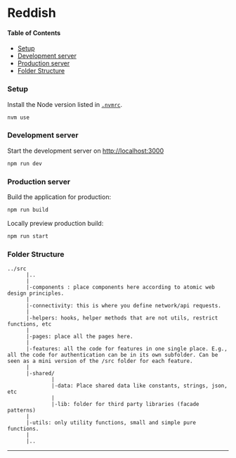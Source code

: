# Reddish

#### Table of Contents

- [Setup](#setup)
- [Development server](#development-server)
- [Production server](#production-server)
- [Folder Structure](#folder-structure)

### Setup

Install the Node version listed in [`.nvmrc`](.nvmrc).

```sh
nvm use
```

### Development server

Start the development server on [http://localhost:3000](http://localhost:3000)

```bash
npm run dev
```

### Production server

Build the application for production:

```sh
npm run build
```

Locally preview production build:

```sh
npm run start
```

### Folder Structure

```
../src
      |..
      |
      |-components : place components here according to atomic web design principles.
      |
      |-connectivity: this is where you define network/api requests.
      |
      |-helpers: hooks, helper methods that are not utils, restrict functions, etc
      |
      |-pages: place all the pages here.
      |
      |-features: all the code for features in one single place. E.g., all the code for authentication can be in its own subfolder. Can be seen as a mini version of the /src folder for each feature.
      |
      |-shared/
              |
              |-data: Place shared data like constants, strings, json, etc
              |
              |-lib: folder for third party libraries (facade patterns)
      |
      |-utils: only utility functions, small and simple pure functions.
      |
      |..
```

---
